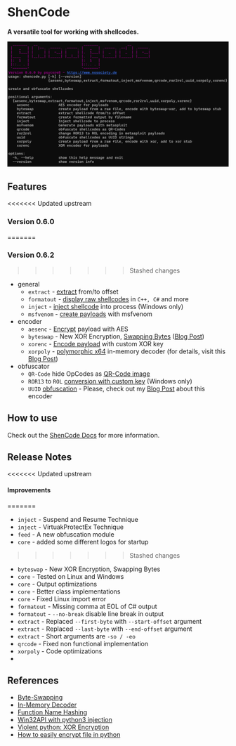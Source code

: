 # ShenCode

**A versatile tool for working with shellcodes.**

![](shencode-060.png)

## Features

<<<<<<< Updated upstream
### Version 0.6.0
=======
### Version 0.6.2
>>>>>>> Stashed changes

- general
	- `extract` - [extract](https://github.com/psycore8/shencode/wiki/extract) from/to offset
	- `formatout` - [display raw shellcodes](https://github.com/psycore8/shencode/wiki/formatout) in `C++, C#` and more
	- `inject` - [inject shellcode](https://github.com/psycore8/shencode/wiki/inject) into process (Windows only)
	- `msfvenom` - [create payloads](https://github.com/psycore8/shencode/wiki/msfvenom)  with msfvenom
- encoder
	- `aesenc` - [Encrypt](https://github.com/psycore8/shencode/wiki/aesenc) payload with AES
	- `byteswap` - New XOR Encryption, [Swapping Bytes](https://github.com/psycore8/shencode/wiki/byteswap) ([Blog Post](https://www.nosociety.de/en:it-security:blog:obfuscation_byteswapping))
	- `xorenc` - [Encode payload](https://github.com/psycore8/shencode/wiki/xorenc) with custom XOR key
	- `xorpoly` - [polymorphic x64](https://github.com/psycore8/shencode/wiki/xorpoly) in-memory decoder (for details, visit this [Blog Post](https://www.nosociety.de/en:it-security:blog:obfuscation_polymorphic_in_memory_decoder))
- obfuscator
	- `QR-Code` hide OpCodes as [QR-Code image](https://github.com/psycore8/shencode/wiki/qrcode)
	- `ROR13` to `ROL` [conversion with custom key](https://github.com/psycore8/shencode/wiki/ror2rol) (Windows only)
	- `UUID` [obfuscation](https://github.com/psycore8/shencode/wiki/uuid) - Please, check out my [Blog Post](https://www.nosociety.de/en:it-security:blog:obfuscation_shellcode_als_uuids_tarnen_-_teil_1) about this encoder

## How to use

Check out the [ShenCode Docs](https://heckhausen.it/shencode/wiki/) for more information.

## Release Notes

<<<<<<< Updated upstream
#### Improvements
=======
- `inject` - Suspend and Resume Technique
- `inject` - VirtuakProtectEx Technique
- `feed` - A new obfuscation module
- `core` - added some different logos for startup
>>>>>>> Stashed changes

- `byteswap` - New XOR Encryption, Swapping Bytes
- `core` - Tested on Linux and Windows
- `core` - Output optimizations
- `core` - Better class implementations
- `core` - Fixed Linux import error
- `formatout` - Missing comma at EOL of C# output
- `formatout` - `--no-break` disable line break in output
- `extract` - Replaced `--first-byte` with `--start-offset` argument
- `extract` - Replaced `--last-byte` with `--end-offset` argument
- `extract` - Short arguments are `-so / -eo` 
- `qrcode` - Fixed non functional implementation
- `xorpoly` - Code optimizations
- 
## References

- [Byte-Swapping](https://www.nosociety.de/en:it-security:blog:obfuscation_byteswapping)
- [In-Memory Decoder](https://www.nosociety.de/en:it-security:blog:obfuscation_polymorphic_in_memory_decoder)
- [Function Name Hashing](https://www.bordergate.co.uk/function-name-hashing/)
- [Win32API with python3 injection](https://systemweakness.com/win32api-with-python3-part-iii-injection-6dd3c1b99c90)
- [Violent python: XOR Encryption](https://samsclass.info/124/proj14/VPxor.htm)
- [How to easily encrypt file in python](https://www.stackzero.net/how-to-easily-encrypt-file-in-python/)
